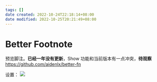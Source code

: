 ```yaml
---
tags: []
date created: 2022-10-24T22:18:14+08:00
date modified: 2022-10-25T20:21:49+08:00
---
```


# Better Footnote

预览脚注。**已经一年没有更新**，Show 功能和当前版本有一点冲突，**待观察**
<https://github.com/aidenlx/better-fn>

设置：
![](../_assets/Better%20footnote.md_files/ec3ed348-f669-407a-b42b-b377abe78948.jpg)
